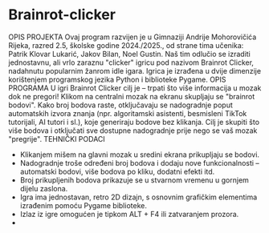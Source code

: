 # Brainrot-clicker
OPIS PROJEKTA
Ovaj program razvijen je u Gimnaziji Andrije Mohorovičića Rijeka, razred 2.5, školske godine 2024./2025., od strane tima učenika: Patrik Klovar Lukarić, Jakov Bilan, Noel Gustin.
Naš tim odlučio se izraditi jednostavnu, ali vrlo zaraznu "clicker" igricu pod nazivom Brainrot Clicker, nadahnutu popularnim žanrom idle igara. Igrica je izrađena u dvije dimenzije korištenjem programskog jezika Python i biblioteke Pygame.
OPIS PROGRAMA
U igri Brainrot Clicker cilj je – trpati što više informacija u mozak dok ne pregori!
Klikom na centralni mozak na ekranu skupljaju se "brainrot bodovi". Kako broj bodova raste, otključavaju se nadogradnje poput automatskih izvora znanja (npr. algoritamski asistenti, besmisleni TikTok tutorijali, AI tutori i sl.), koje generiraju bodove bez klikanja.
Cilj je skupiti što više bodova i otključati sve dostupne nadogradnje prije nego se vaš mozak "pregrije".
TEHNIČKI PODACI
- Klikanjem mišem na glavni mozak u sredini ekrana prikupljaju se bodovi.
- Nadogradnje troše određeni broj bodova i dodaju nove funkcionalnosti – automatski bodovi, više bodova po kliku, dodatni efekti itd.
- Broj prikupljenih bodova prikazuje se u stvarnom vremenu u gornjem dijelu zaslona.
- Igra ima jednostavan, retro 2D dizajn, s osnovnim grafičkim elementima izrađenim pomoću Pygame biblioteke.
- Izlaz iz igre omogućen je tipkom ALT + F4 ili zatvaranjem prozora.
- 
